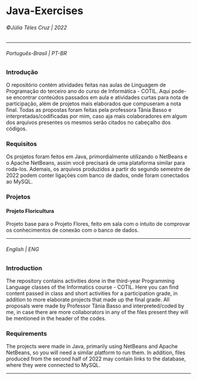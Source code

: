 # Java-Exercises
###### &copy;Júlia Téles Cruz | 2022
________

###### Português-Brasil | PT-BR
### Introdução
O repositório contém atividades feitas nas aulas de Linguagem de Programação do terceiro ano do curso de Informática - COTIL. 
Aqui pode-se encontrar conteúdos passados em aula e atividades curtas para nota de participação, além de projetos mais elaborados que compuseram a nota final.
Todas as propostas foram feitas pela professora Tânia Basso e interpretadas/codificadas por mim, caso aja mais colaboradores em algum dos arquivos presentes
os mesmos serão citados no cabeçalho dos códigos. 

### Requisitos
Os projetos foram feitos em Java, primordialmente utilizando o NetBeans e o Apache NetBeans, assim você precisará de uma plataforma similar para roda-los. 
Ademais, os arquivos produzidos a partir do segundo semestre de 2022 podem conter ligações com banco de dados, onde foram conectados ao MySQL.

### Projetos
#### Projeto Floricultura
Projeto base para o Projeto Flores, feito em sala com o intuito de comprovar os conhecimentos de conexão com o banco de dados. 
________

###### English | ENG
### Introduction
The repository contains activities done in the third-year Programming Language classes of the Informatics course - COTIL.
Here you can find content passed in class and short activities for a participation grade, in addition to more elaborate projects that made up the final grade.
All proposals were made by Professor Tânia Basso and interpreted/coded by me, in case there are more collaborators in any of the files present
they will be mentioned in the header of the codes.

### Requirements
The projects were made in Java, primarily using NetBeans and Apache NetBeans, so you will need a similar platform to run them. 
In addition, files produced from the second half of 2022 may contain links to the database, where they were connected to MySQL.
________
